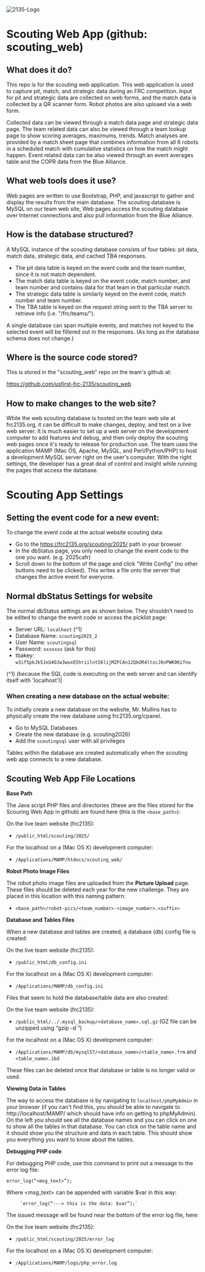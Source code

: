 
![2135-Logo](https://frc2135.org/scouting/2026/images/favicon-32x32.png)

# Scouting Web App (github: scouting_web)

## What does it do?

This repo is for the scouting web application. This web application is used to capture pit, match, and strategic data during an FRC competition. Input for pit and strategic data are collected on web forms, and the match data is collected by a QR scanner form. Robot photos are also uploaed via a web form.

Collected data can be viewed through a match data page and strategic data page. The team related data can also be viewed through a team lookup page to show scoring averages, maximums, trends. Match analyses are provided by a match sheet page that combines information from all 6 robots in a scheduled match with cumulative statistics on how the match might happen. Event related data can be also viewed through an event averages table and the COPR data from the Blue Alliance. 

## What web tools does it use?

Web pages are written to use Bootstrap, PHP, and javascript to gather and display the results from the main database. The scouting database is MySQL on our team web site, Web pages access the scouting database over Internet connections and also pull information from the Blue Alliance.

## How is the database structured?

A MySQL instance of the scouting database consists of four tables:  pit data, match data, strategic data, and cached TBA responses.
- The pit data table is keyed on the event code and the team number, since it is not match dependent.
- The match data table is keyed on the event code, match number, and team number and contains data for that team in that particular match.
- The strategic data table is similarly keyed on the event code, match number and team number.
- The TBA table is keyed on the request string sent to the TBA server to retrieve info (i.e. "/frc/teams/").

A single database can span multiple events, and matches not keyed to the selected event will be filtered out in the responses. (As long as the database schema does not change.)

## Where is the source code stored?

This  is stored in the "scouting_web" repo on the team's github at:

https://github.com/usfirst-frc-2135/scouting_web

## How to make changes to the web site?

While the web scouting database is hosted on the team web site at frc2135.org, it can be difficult to make changes, deploy, and test on a live web server. It is much easier to set up a web server on the development computer to add features and debug, and then only deploy the scouting web pages once it's ready to release for production use. The team uses the application MAMP (Mac OS, Apache, MySQL, and Perl/Python/PHP) to host a development MySQL server right on the user's computer. With the right settings, the developer has a great deal of control and insight while running the pages that access the database.

# Scouting App Settings

## Setting the event code for a new event:

To change the event code at the actual website scouting data: 
- Go to the https://frc2135.org/scouting/2025/ path in your browser.
- In the dbStatus page, you only need to change the event code to the one you want. (e.g. 2025cafr)
- Scroll down to the bottom of the page and click "Write Config" (no other buttons need to be clicked). This writes a file onto the server that changes the active event for everyone.

## Normal dbStatus Settings for website

The normal dbStatus settings are as shown below. They shouldn’t need to be edited to change the event code or access the picklist page:
 
- Server URL:  `localhost` (^1)
- Database Name:  `scouting2025_2`
- User Name:  `scoutingsql`
- Password:  `xxxxxxx` (ask for this) 
- tbakey:  `w3if5pkJk5JxG4OJw3wuxEShriilntI6lijMZFCAn12QkOR4ltxcJ6nPWK0Kifnu`


(^1) (because the SQL code is executing on the web server and can identify itself with 'localhost')| 


### When creating a new database on the actual website:

To initially create a new database on the website, Mr. Mullins has to physically create the new database using frc2135.org/cpanel.

- Go to MySQL Databases
- Create the new database (e.g. scouting2026)
- Add the `scoutingsql` user with all privileges

Tables within the database are created automatically when the scouting web app connects to a new database.

## Scouting Web App File Locations

__Base Path__

The Java script PHP files and directories (these are the files stored for the Scouring Web App in github) are found here (this is the `<base_path>`):

On the live team website (frc2135):
- `/public_html/scouting/2025/`

For the localhost on a (Mac OS X) development computer:
- `/Applications/MAMP/htdocs/scouting_web/`

__Robot Photo Image Files__

The robot photo image files are uploaded from the __Picture Upload__ page. These files should be deleted each year for the new challenge. They are placed in this location with this naming pattern:

- `<base_path>/robot-pics/<team_number>-<image_number>.<suffix>` 

__Database and Tables Files__

When a new database and tables are created, a database (db) config file is created:  

On the live team website (frc2135):
 - `/public_html/db_config.ini`
  
For the localhost on a (Mac OS X) development computer:
 - `/Applications/MAMP/db_config.ini`

Files that seem to hold the database/table data are also created:

On the live team website (frc2135):
 - `/public_html/../.mysql_backup/<database_name>.sql.gz`
(GZ file can be unzipped using “gzip -d <file>”)

For the localhost on a (Mac OS X) development computer:
 - `/Applications/MAMP/db/mysql57/<database_name>/<table_name>.frm` and `<table_name>.ibd`

These files can be deleted once that database or table is no longer valid or used.

__Viewing Data in Tables__

The way to access the database is by navigating to `localhost/phpMyAdmin` in your browser (if you can't find this, you should be able to navigate to http://localhost/MAMP/ which should have info on getting to phpMyAdmin). On the left you should see all the database names and you can click on one to show all the tables in that database. You can click on the table name and it should show you the structure and data in each table. This should show you everything you want to know about the tables.

__Debugging PHP code__

For debugging PHP code, use this command to print out a message to the error log file:

`error_log(“<msg_text>”);`

Where <msg_text> can be appended with variable $var in this way:<br>

         `error_log(“---> this is the data: $var”);`

The issued message will be found near the bottom of the error log file, here:

On the live team website (frc2135):
- `/public_html/scouting/2025/error_log`

For the localhost on a (Mac OS X) development computer:
- `/Applications/MAMP/logs/php_error.log`
